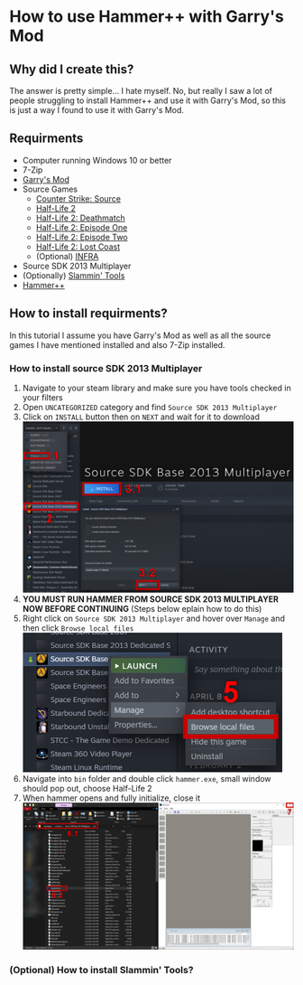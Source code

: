 # How to use Hammer++ with Garry's Mod

## Why did I create this?
The answer is pretty simple... I hate myself. No, but really I saw a lot of people struggling to install Hammer++ and use it with Garry's Mod, so this is just a way I found to use it with Garry's Mod.

## Requirments
- Computer running Windows 10 or better
- 7-Zip
- [Garry's Mod](https://store.steampowered.com/app/4000/Garrys_Mod/)
- Source Games
	- [Counter Strike: Source](https://store.steampowered.com/app/240/CounterStrike_Source/)
	- [Half-Life 2](https://store.steampowered.com/app/220/HalfLife_2/)
	- [Half-Life 2: Deathmatch](https://store.steampowered.com/app/320/HalfLife_2_Deathmatch/)
	- [Half-Life 2: Episode One](https://store.steampowered.com/app/380/HalfLife_2_Episode_One/)
	- [Half-Life 2: Episode Two](https://store.steampowered.com/app/420/HalfLife_2_Episode_Two/)
	- [Half-Life 2: Lost Coast](https://store.steampowered.com/app/340/HalfLife_2_Lost_Coast/)
	- (Optional) [INFRA](https://store.steampowered.com/app/251110/INFRA/)
- Source SDK 2013 Multiplayer
- (Optionally) [Slammin' Tools](https://drive.google.com/drive/folders/17pQY8wDkednZi0kMZOSpAtNBNmFWm6GJ)
- [Hammer++](https://ficool2.github.io/HammerPlusPlus-Website/index.html)

## How to install requirments?
In this tutorial I assume you have Garry's Mod as well as all the source games I have mentioned installed and also 7-Zip installed.

### How to install source SDK 2013 Multiplayer
1. Navigate to your steam library and make sure you have tools checked in your filters
2. Open `UNCATEGORIZED` category and find `Source SDK 2013 Multiplayer`
3. Click on `INSTALL` button then on `NEXT` and wait for it to download
![Image 1](./images/1.png)
4. **YOU MUST RUN HAMMER FROM SOURCE SDK 2013 MULTIPLAYER NOW BEFORE CONTINUING** (Steps below eplain how to do this)
5. Right click on `Source SDK 2013 Multiplayer` and hover over `Manage` and then click `Browse local files`
![Image 2](./images/2.png)
6. Navigate into `bin` folder and double click `hammer.exe`, small window should pop out, choose Half-Life 2
7. When hammer opens and fully initialize, close it
![Image 3](./images/3.png)

### (Optional) How to install Slammin' Tools?
